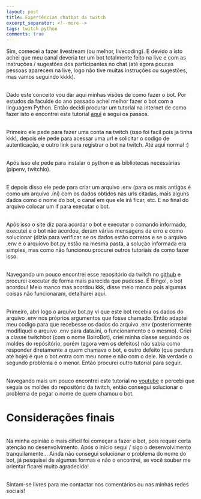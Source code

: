 ```yaml
---
layout: post
title: Experiências chatbot da twitch
excerpt_separator: <!--more-->
tags: twitch python
comments: true
---
```

Sim, comecei a fazer livestream (ou melhor, livecoding).<!--more--> E devido a isto achei que meu canal deveria ter um bot totalmente feito na live e com as instruções / sugestões dos participantes no chat (até agora poucas pessoas aparecem na live, logo não tive muitas instruções ou sugestões, mas vamos seguindo kkkk). 

<br>Dado este conceito vou dar aqui minhas visões de como fazer o bot. Por estudos da faculde do ano passado achei melhor fazer o bot com a linguagem Python. Então decidi procurar um tutorial na internet de como fazer isto e encontrei este tutorial [aqui](https://dev.to/ninjabunny9000/let-s-make-a-twitch-bot-with-python-2nd8) e segui os passos.

<br>Primeiro ele pede para fazer uma conta na twitch (isso foi facil pois ja tinha kkk), depois ele pede para acessar uma url e solicitar o codigo de autenticação, e outro link para registrar o bot na twitch. Até aqui normal :)

<br>Após isso ele pede para instalar o python e as bibliotecas necessárias (pipenv, twitchio).

<br>E depois disso ele pede para criar um arquivo .env (para os mais antigos é como um arquivo .ini) com os dados obtidos nas urls citadas, mais alguns dados como o nome do bot, o canal em que ele irá ficar, etc. E no final do arquivo colocar um if para executar o bot.

<br>Após isso o site diz para acordar o bot e executar o comando informado, executei e o bot não acordou, deram várias mensagens de erro e como solucionar (dizia para verificar se os dados estão corretos e se o arquivo .env e o arquiovo bot.py estão na mesma pasta, a solução informada era simples, mas como não funcionou procurei outros tutoriais de como fazer isso.

<br>Navegando um pouco encontrei esse repositório da twitch no [github](https://github.com/twitchdev/chatbot-python-sample) e procurei executar de forma mais parecida que pudesse. E Bingo!, o bot acordou! Meio manco mas acordou kkk, disse meio manco pois algumas coisas não funcionaram, detalharei aqui.

<br>Primeiro, abri logo o arquivo bot.py vi que este bot recebia os dados do arquivo .env nos próprios argumentos que fosse chamado. Então adaptei meu codigo para que recebesse os dados do arquivo .env (posteriormente  modifiquei o arquivo .env para data.ini, o funcionamento é o mesmo). Criei a classe twitchbot (com o nome BoiroBot), criei minha classe seguindo os moldes do repósitório, porém (agora vem os defeitos) não sabia como responder diretamente a quem chamava o bot, e outro defeito (que perdura até hoje) é que o bot entra com meu nome e não com o dele. Na verdade o segundo problema é o menor. Então procurei outro tutorial para seguir.

<br>Navegando mais um pouco encontrei este tutorial no [youtube](https://www.youtube.com/playlist?list=PLYeOw6sTSy6ZFDkfO9Kl8d37H_3wLyNxO) e percebi que seguia os moldes do repositório da twitch, então consegui solucionar o problema de pegar o nome de quem chamou o bot.

<h1>Considerações finais</h1>

<br>Na minha opinião o mais dificil foi começar a fazer o bot, pois requer certa atenção no desenvolvimento. Após o início segui / sigo o desenvolvimento tranquilamente... Ainda não consegui solucionar o problema do nome do bot, já pesquisei de algumas formas e não o encontrei, se você souber me orientar ficarei muito agradecido!

<br>Sintam-se livres para me contactar nos comentários ou nas minhas redes sociais!